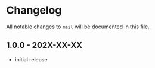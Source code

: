 # Changelog

All notable changes to `mail` will be documented in this file.

## 1.0.0 - 202X-XX-XX

- initial release
